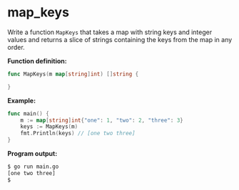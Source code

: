 # map_keys


Write a function `MapKeys` that takes a map with string keys and integer values and returns a slice of strings containing the keys from the map in any order.

**Function definition:**

```go
func MapKeys(m map[string]int) []string {

}
```

**Example:**

```go
func main() {
    m := map[string]int{"one": 1, "two": 2, "three": 3}
    keys := MapKeys(m)
    fmt.Println(keys) // [one two three]
}
```

**Program output:**

```sh
$ go run main.go
[one two three]
$
```
